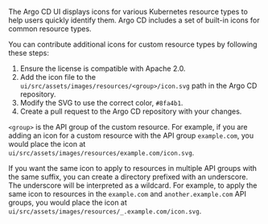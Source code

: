 The Argo CD UI displays icons for various Kubernetes resource types to help users quickly identify them. Argo CD 
includes a set of built-in icons for common resource types.

You can contribute additional icons for custom resource types by following these steps:

1. Ensure the license is compatible with Apache 2.0.
2. Add the icon file to the `ui/src/assets/images/resources/<group>/icon.svg` path in the Argo CD repository.
3. Modify the SVG to use the correct color, `#8fa4b1`.
4. Create a pull request to the Argo CD repository with your changes.

`<group>` is the API group of the custom resource. For example, if you are adding an icon for a custom resource with the 
API group `example.com`, you would place the icon at `ui/src/assets/images/resources/example.com/icon.svg`.

If you want the same icon to apply to resources in multiple API groups with the same suffix, you can create a directory
prefixed with an underscore. The underscore will be interpreted as a wildcard. For example, to apply the same icon to
resources in the `example.com` and `another.example.com` API groups, you would place the icon at
`ui/src/assets/images/resources/_.example.com/icon.svg`.
